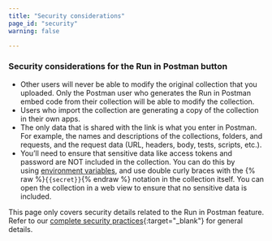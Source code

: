 ```yaml
---
title: "Security considerations"
page_id: "security"
warning: false

---
```


### Security considerations for the Run in Postman button

*   Other users will never be able to modify the original collection that you uploaded. Only the Postman user who generates the Run in Postman embed code from their collection will be able to modify the collection.
*   Users who import the collection are generating a copy of the collection in their own apps.
*   The only data that is shared with the link is what you enter in Postman. For example, the names and descriptions of the collections, folders, and requests, and the request data (URL, headers, body, tests, scripts, etc.).
*   You’ll need to ensure that sensitive data like access tokens and password are NOT included in the collection. You can do this by using [environment variables](/docs/postman/environments_and_globals/variables), and use double curly braces with the {% raw %}`{{secret}}`{% endraw %} notation in the collection itself. You can open the collection in a web view to ensure that no sensitive data is included.

This page only covers security details related to the Run in Postman feature. Refer to our [complete security practices](https://www.getpostman.com/security){:target="_blank"} for general details.
